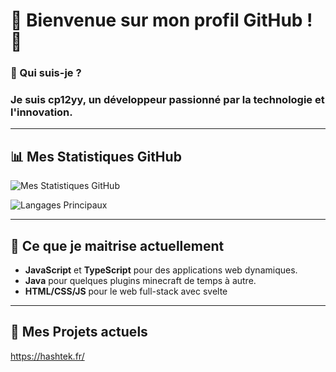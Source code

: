 # 🌟 Bienvenue sur mon profil GitHub ! 🌟

### 👤 Qui suis-je ?

### Je suis **cp12yy**, un développeur passionné par la technologie et l'innovation.
---

## 📊 Mes Statistiques GitHub

![Mes Statistiques GitHub](https://github-readme-stats.vercel.app/api?username=pokrovv&show_icons=true&theme=radical&count_private=true)

![Langages Principaux](https://github-readme-stats.vercel.app/api/top-langs/?username=pokrovv&layout=compact&theme=radical)

---

## 🌱 Ce que je maitrise actuellement

- **JavaScript** et **TypeScript** pour des applications web dynamiques.
- **Java** pour quelques plugins minecraft de temps à autre.
- **HTML/CSS/JS** pour le web full-stack avec svelte

---

## 🔗 Mes Projets actuels

https://hashtek.fr/
